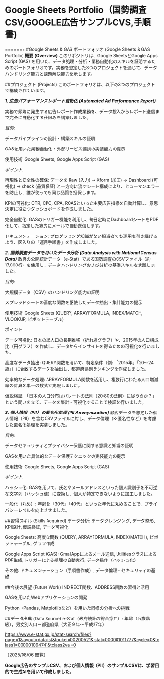 # Google Sheets Portfolio（国勢調査CSV,GOOGLE広告サンプルCVS,手順書)
=======
#Google Sheets & GAS ポートフォリオ (Google Sheets & GAS Portfolio)
**概要 (Overview)**
このリポジトリは、Google SheetsとGoogle Apps Script (GAS) を用いた、データ処理・分析・業務自動化のスキルを証明するためのポートフォリオです。実務を想定した3つのプロジェクトを通じて、データハンドリング能力と課題解決能力を示します。


##プロジェクト (Projects)
このポートフォリオは、以下の3つのプロジェクトで構成されています。

***1. 広告パフォーマンスレポート自動化 (Automated Ad Performance Report)***

実務で頻繁に発生する広告レポート作成業務を、データ投入からレポート送信まで完全に自動化する仕組みを構築しました。

*目的:*

データパイプラインの設計・構築スキルの証明

GASを用いた業務自動化・外部サービス連携の実装能力の提示

使用技術: Google Sheets, Google Apps Script (GAS)

*ポイント:*

再現性と安全性の確保: データを Raw (入力) → Xform (加工) → Dashboard (可視化) → check (品質保証) と一方向に流すシート構成により、ヒューマンエラーを防止し、誰が使っても同じ品質を担保します。

KPIの可視化: CTR, CPC, CPA, ROASといった主要広告指標を自動計算し、意思決定に役立つダッシュボードを作成しました。

完全自動化: GASのトリガー機能を利用し、毎日定時にDashboardシートをPDF化して、指定した宛先にメールで自動送信します。

ドキュメンテーション: プログラミング知識がない担当者でも運用を引き継げるよう、図入りの「運用手順書」を作成しました。

***2. 国勢調査データを用いたデータ分析 (Data Analysis with National Census Data)***
政府の公開統計データ（e-Stat）である国勢調査のCSVファイル（約17,000行）を使用し、データハンドリングおよび分析の基礎スキルを実践しました。

*目的:*

大規模データ（CSV）のハンドリング能力の証明

スプレッドシートの高度な関数を駆使したデータ抽出・集計能力の提示

使用技術: Google Sheets (QUERY, ARRAYFORMULA, INDEX/MATCH, VLOOKUP, ピボットテーブル)

ポイント:

データ可視化: 日本の総人口の長期推移（折れ線グラフ）や、2015年の人口構成比（円グラフ）を作成し、データからインサイトを得るための可視化を行いました。

高度なデータ抽出: QUERY関数を用いて、特定条件（例: 「2015年」「20～24歳」）に合致するデータを抽出し、都道府県別ランキングを作成しました。

効率的なデータ処理: ARRAYFORMULA関数を活用し、複数行にわたる人口増減率の計算を単一の数式で実現しました。

仮説検証: 「日本の人口分布はパレートの法則（20:80の法則）に従うのか？」という問いを立て、データを集計・可視化することで検証を行いました。

***3. 個人情報（PII）の匿名化処理 (PII Anonymization)***
顧客データを想定した個人情報（PII）を含むCSVファイルに対し、データ倫理（K-匿名性など）を考慮した匿名化処理を実装しました。

*目的:*

データセキュリティとプライバシー保護に関する意識と知識の証明

GASを用いた具体的なデータ保護テクニックの実装能力の提示

使用技術: Google Sheets, Google Apps Script (GAS)

*ポイント:*

ハッシュ化: GASを用いて、氏名やメールアドレスといった個人識別子を不可逆な文字列（ハッシュ値）に変換し、個人が特定できないように加工しました。

一般化（丸め）: 年齢を「30代」「40代」といった年代に丸めることで、プライバシーレベルを向上させました。

##習得スキル (Skills Acquired)
データ分析: データクレンジング, データ整形, KPI設計, 仮説検証, データ可視化

Google Sheets: 高度な関数 (QUERY, ARRAYFORMULA, INDEX/MATCH), ピボットテーブル, グラフ作成

Google Apps Script (GAS): GmailAppによるメール送信, UtilitiesクラスによるPDF生成, トリガーによる処理の自動実行, データ操作（ハッシュ化）

その他: ドキュメンテーション（手順書作成）, データ倫理・セキュリティの基礎

##今後の展望 (Future Work)
INDIRECT関数、ADDRESS関数の習得と活用

GASを用いたWebアプリケーションの開発

Python（Pandas, Matplotlibなど）を用いた同様の分析への挑戦

##データ出典 (Data Source)
e-Stat（政府統計の総合窓口）: 年齢（５歳階級），男女別人口－都道府県（大正９年～平成27年）

https://www.e-stat.go.jp/stat-search/files?page=1&layout=datalist&toukei=00200521&tstat=000001011777&cycle=0&tclass1=000001094741&tclass2val=0

（2025/08/06 閲覧）

**Google広告のサンプルCSV、および個人情報（PII）のサンプルCSVは、学習目的で生成AIを用いて作成しました。**